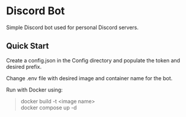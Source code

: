 # Discord Bot

Simple Discord bot used for personal Discord servers.

## Quick Start

Create a config.json in the Config directory and populate the token and desired prefix.

Change .env file with desired image and container name for the bot.

Run with Docker using:

> docker build -t \<image name>\
> docker compose up -d
